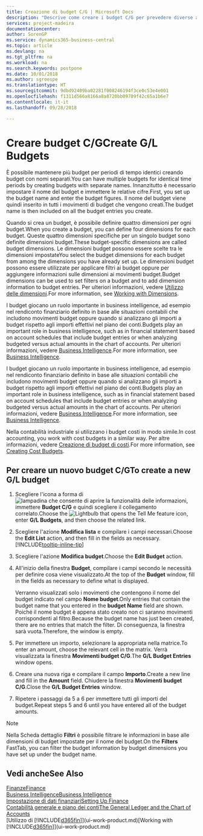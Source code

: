 ```yaml
---
title: Creazione di budget C/G | Microsoft Docs
description: "Descrive come creare i budget C/G per prevedere diverse attività finanziarie e assegnare le dimensioni per scopi di business intelligence."
services: project-madeira
documentationcenter: 
author: SorenGP
ms.service: dynamics365-business-central
ms.topic: article
ms.devlang: na
ms.tgt_pltfrm: na
ms.workload: na
ms.search.keywords: postpone
ms.date: 10/01/2018
ms.author: sgroespe
ms.translationtype: HT
ms.sourcegitcommit: 9dbd92409ba02281f008246194f3ce0c53e4e001
ms.openlocfilehash: f1311d566a8166a8a8720bb09789f42c65a1b6e7
ms.contentlocale: it-it
ms.lasthandoff: 09/28/2018

---
```

# <a name="create-gl-budgets"></a><span data-ttu-id="fe78b-103">Creare budget C/G</span><span class="sxs-lookup"><span data-stu-id="fe78b-103">Create G/L Budgets</span></span>
<span data-ttu-id="fe78b-104">È possibile mantenere più budget per periodi di tempo identici creando budget con nomi separati.</span><span class="sxs-lookup"><span data-stu-id="fe78b-104">You can have multiple budgets for identical time periods by creating budgets with separate names.</span></span> <span data-ttu-id="fe78b-105">Innanzitutto è necessario impostare il nome del budget e immettere le relative cifre.</span><span class="sxs-lookup"><span data-stu-id="fe78b-105">First, you set up the budget name and enter the budget figures.</span></span> <span data-ttu-id="fe78b-106">Il nome del budget viene quindi inserito in tutti i movimenti di budget che vengono creati.</span><span class="sxs-lookup"><span data-stu-id="fe78b-106">The budget name is then included on all the budget entries you create.</span></span>  

 <span data-ttu-id="fe78b-107">Quando si crea un budget, è possibile definire quattro dimensioni per ogni budget.</span><span class="sxs-lookup"><span data-stu-id="fe78b-107">When you create a budget, you can define four dimensions for each budget.</span></span> <span data-ttu-id="fe78b-108">Queste quattro dimensioni specifiche per un singolo budget sono definite dimensioni budget.</span><span class="sxs-lookup"><span data-stu-id="fe78b-108">These budget-specific dimensions are called budget dimensions.</span></span> <span data-ttu-id="fe78b-109">Le dimensioni budget possono essere scelte tra le dimensioni impostate</span><span class="sxs-lookup"><span data-stu-id="fe78b-109">You select the budget dimensions for each budget from among the dimensions you have already set up.</span></span> <span data-ttu-id="fe78b-110">Le dimensioni budget possono essere utilizzate per applicare filtri ai budget oppure per aggiungere informazioni sulle dimensioni ai movimenti budget.</span><span class="sxs-lookup"><span data-stu-id="fe78b-110">Budget dimensions can be used to set filters on a budget and to add dimension information to budget entries.</span></span> <span data-ttu-id="fe78b-111">Per ulteriori informazioni, vedere [Utilizzo delle dimensioni](finance-dimensions.md).</span><span class="sxs-lookup"><span data-stu-id="fe78b-111">For more information, see [Working with Dimensions](finance-dimensions.md).</span></span>

 <span data-ttu-id="fe78b-112">I budget giocano un ruolo importante in business intelligence, ad esempio nel rendiconto finanziario definito in base alle situazioni contabili che includono movimenti budget oppure quando si analizzano gli importi a budget rispetto agli importi effettivi nel piano dei conti.</span><span class="sxs-lookup"><span data-stu-id="fe78b-112">Budgets play an important role in business intelligence, such as in financial statement based on account schedules that include budget entries or when analyzing budgeted versus actual amounts in the chart of accounts.</span></span> <span data-ttu-id="fe78b-113">Per ulteriori informazioni, vedere [Business Intelligence](bi.md).</span><span class="sxs-lookup"><span data-stu-id="fe78b-113">For more information, see [Business Intelligence](bi.md).</span></span>

 <span data-ttu-id="fe78b-114">I budget giocano un ruolo importante in business intelligence, ad esempio nel rendiconto finanziario definito in base alle situazioni contabili che includono movimenti budget oppure quando si analizzano gli importi a budget rispetto agli importi effettivi nel piano dei conti.</span><span class="sxs-lookup"><span data-stu-id="fe78b-114">Budgets play an important role in business intelligence, such as in financial statement based on account schedules that include budget entries or when analyzing budgeted versus actual amounts in the chart of accounts.</span></span> <span data-ttu-id="fe78b-115">Per ulteriori informazioni, vedere [Business Intelligence](bi.md).</span><span class="sxs-lookup"><span data-stu-id="fe78b-115">For more information, see [Business Intelligence](bi.md).</span></span>

<span data-ttu-id="fe78b-116">Nella contabilità industriale si utilizzano i budget costi in modo simile.</span><span class="sxs-lookup"><span data-stu-id="fe78b-116">In cost accounting, you work with cost budgets in a similar way.</span></span> <span data-ttu-id="fe78b-117">Per altre informazioni, vedere [Creazione di budget di costi](finance-create-cost-budgets.md).</span><span class="sxs-lookup"><span data-stu-id="fe78b-117">For more information, see [Creating Cost Budgets](finance-create-cost-budgets.md).</span></span>    

## <a name="to-create-a-new-gl-budget"></a><span data-ttu-id="fe78b-118">Per creare un nuovo budget C/G</span><span class="sxs-lookup"><span data-stu-id="fe78b-118">To create a new G/L budget</span></span>  
1. <span data-ttu-id="fe78b-119">Scegliere l'icona a forma di ![lampadina che consente di aprire la funzionalità delle informazioni](media/ui-search/search_small.png "Informazioni sull'operazione che si desidera eseguire"), immettere **Budget C/G** e quindi scegliere il collegamento correlato.</span><span class="sxs-lookup"><span data-stu-id="fe78b-119">Choose the ![Lightbulb that opens the Tell Me feature](media/ui-search/search_small.png "Tell me what you want to do") icon, enter **G/L Budgets**, and then choose the related link.</span></span>  
2. <span data-ttu-id="fe78b-120">Scegliere l'azione **Modifica lista** e compilare i campi necessari.</span><span class="sxs-lookup"><span data-stu-id="fe78b-120">Choose the **Edit List** action, and then fill in the fields as necessary.</span></span> [!INCLUDE[tooltip-inline-tip](includes/tooltip-inline-tip_md.md)]  
3. <span data-ttu-id="fe78b-121">Scegliere l'azione **Modifica budget**.</span><span class="sxs-lookup"><span data-stu-id="fe78b-121">Choose the **Edit Budget** action.</span></span>
4. <span data-ttu-id="fe78b-122">All'inizio della finestra **Budget**, compilare i campi secondo le necessità per definire cosa viene visualizzato.</span><span class="sxs-lookup"><span data-stu-id="fe78b-122">At the top of the **Budget** window, fill in the fields as necessary to define what is displayed.</span></span>  

    <span data-ttu-id="fe78b-123">Verranno visualizzati solo i movimenti che contengono il nome del budget indicato nel campo **Nome budget**.</span><span class="sxs-lookup"><span data-stu-id="fe78b-123">Only entries that contain the budget name that you entered in the **budget Name** field are shown.</span></span> <span data-ttu-id="fe78b-124">Poiché il nome budget è appena stato creato non ci saranno movimenti corrispondenti al filtro.</span><span class="sxs-lookup"><span data-stu-id="fe78b-124">Because the budget name has just been created, there are no entries that match the filter.</span></span> <span data-ttu-id="fe78b-125">Di conseguenza, la finestra sarà vuota.</span><span class="sxs-lookup"><span data-stu-id="fe78b-125">Therefore, the window is empty.</span></span>  
5. <span data-ttu-id="fe78b-126">Per immettere un importo, selezionare la appropriata nella matrice.</span><span class="sxs-lookup"><span data-stu-id="fe78b-126">To enter an amount, choose the relevant cell in the matrix.</span></span> <span data-ttu-id="fe78b-127">Verrà visualizzata la finestra **Movimenti budget C/G**.</span><span class="sxs-lookup"><span data-stu-id="fe78b-127">The **G/L Budget Entries** window opens.</span></span>  
6. <span data-ttu-id="fe78b-128">Creare una nuova riga e compilare il campo **Importo**.</span><span class="sxs-lookup"><span data-stu-id="fe78b-128">Create a new line and fill in the **Amount** field.</span></span> <span data-ttu-id="fe78b-129">Chiudere la finestra **Movimenti budget C/G**.</span><span class="sxs-lookup"><span data-stu-id="fe78b-129">Close the **G/L Budget Entries** window.</span></span>  
7. <span data-ttu-id="fe78b-130">Ripetere i passaggi da 5 a 6 per immettere tutti gli importi del budget.</span><span class="sxs-lookup"><span data-stu-id="fe78b-130">Repeat steps 5 and 6 until you have entered all of the budget amounts.</span></span>  

> [!NOTE]  
>  <span data-ttu-id="fe78b-131">Nella Scheda dettaglio **Filtri** è possibile filtrare le informazioni in base alle dimensioni di budget impostate per il nome del budget.</span><span class="sxs-lookup"><span data-stu-id="fe78b-131">On the **Filters** FastTab, you can filter the budget information by budget dimensions you have set up under the budget name.</span></span>   

## <a name="see-also"></a><span data-ttu-id="fe78b-132">Vedi anche</span><span class="sxs-lookup"><span data-stu-id="fe78b-132">See Also</span></span>
[<span data-ttu-id="fe78b-133">Finanze</span><span class="sxs-lookup"><span data-stu-id="fe78b-133">Finance</span></span>](finance.md)  
[<span data-ttu-id="fe78b-134">Business Intelligence</span><span class="sxs-lookup"><span data-stu-id="fe78b-134">Business Intelligence</span></span>](bi.md)  
[<span data-ttu-id="fe78b-135">Impostazione di dati finanziari</span><span class="sxs-lookup"><span data-stu-id="fe78b-135">Setting Up Finance</span></span>](finance-setup-finance.md)  
[<span data-ttu-id="fe78b-136">Contabilità generale e piano dei conti</span><span class="sxs-lookup"><span data-stu-id="fe78b-136">The General Ledger and the Chart of Accounts</span></span>](finance-general-ledger.md)  
<span data-ttu-id="fe78b-137">[Utilizzo di [!INCLUDE[d365fin](includes/d365fin_md.md)]](ui-work-product.md)</span><span class="sxs-lookup"><span data-stu-id="fe78b-137">[Working with [!INCLUDE[d365fin](includes/d365fin_md.md)]](ui-work-product.md)</span></span>  

